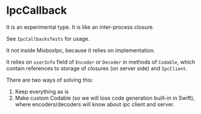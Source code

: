 #  IpcCallback

It is an experimental type. It is like an inter-process closure.

See `IpcCallbacksTests` for usage.

It not inside MixboxIpc, because it relies on implementation.

It relies on `userInfo` field of `Encoder` or `Decoder` in methods of `Codable`, which contain references
to storage of closures (on server side) and `IpcClient`.

There are two ways of solving this:
1. Keep everything as is
2. Make custom Codable (so we will lose code generation built-in in Swift), where encoders/decoders will know about ipc client and server.
